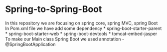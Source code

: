 # Spring-to-Spring-Boot
In this repository we are focusing on spring core, spring MVC, spring Boot
In Pom.xml file we have add some dependency  * spring-boot-starter-parent * spring-boot-starter-web * spring-boot-devtools * tomcat-embed-jasper
To make our Main class Spring Boot we used annotation - @SpringBootApplication
